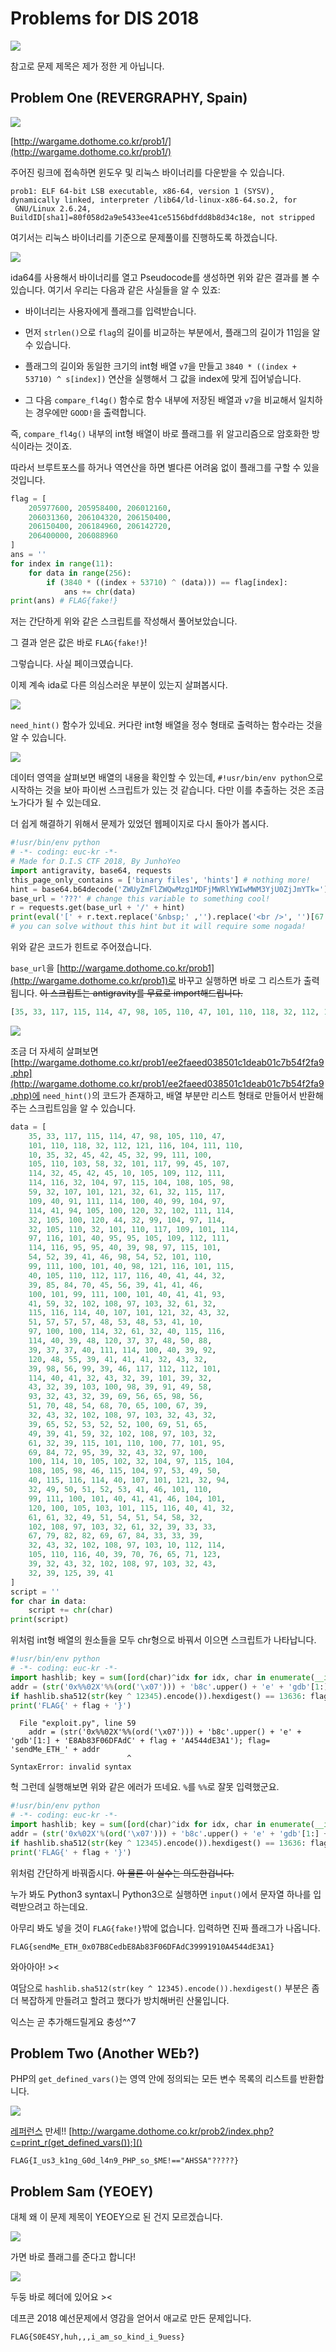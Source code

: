 # Problems for DIS 2018
![](./scoreboard.png)

참고로 문제 제목은 제가 정한 게 아닙니다.

## Problem One (REVERGRAPHY, Spain)
![](./prob1/1.png)

[http://wargame.dothome.co.kr/prob1/](http://wargame.dothome.co.kr/prob1/)

주어진 링크에 접속하면 윈도우 및 리눅스 바이너리를 다운받을 수 있습니다.

```
prob1: ELF 64-bit LSB executable, x86-64, version 1 (SYSV), dynamically linked, interpreter /lib64/ld-linux-x86-64.so.2, for
 GNU/Linux 2.6.24, BuildID[sha1]=80f058d2a9e5433ee41ce5156bdfdd8b8d34c18e, not stripped
```

여기서는 리눅스 바이너리를 기준으로 문제풀이를 진행하도록 하겠습니다.

![](./prob1/2.png)

ida64를 사용해서 바이너리를 열고 Pseudocode를 생성하면 위와 같은 결과를 볼 수 있습니다. 여기서 우리는 다음과 같은 사실들을 알 수 있죠:

- 바이너리는 사용자에게 플래그를 입력받습니다.

- 먼저 `strlen()`으로 `flag`의 길이를 비교하는 부분에서, 플래그의 길이가 11임을 알 수 있습니다.

- 플래그의 길이와 동일한 크기의 int형 배열 `v7`을 만들고 `3840 * ((index + 53710) ^ s[index])` 연산을 실행해서 그 값을 index에 맞게 집어넣습니다.

- 그 다음 `compare_fl4g()` 함수로 함수 내부에 저장된 배열과 `v7`을 비교해서 일치하는 경우에만 `GOOD!`을 출력합니다.

즉, `compare_fl4g()` 내부의 int형 배열이 바로 플래그를 위 알고리즘으로 암호화한 방식이라는 것이죠.

따라서 브루트포스를 하거나 역연산을 하면 별다른 어려움 없이 플래그를 구할 수 있을 것입니다.

```python
flag = [
    205977600, 205958400, 206012160, 
    206031360, 206104320, 206150400, 
    206150400, 206184960, 206142720, 
    206400000, 206088960
]
ans = ''
for index in range(11):
    for data in range(256):
        if (3840 * ((index + 53710) ^ (data))) == flag[index]:
            ans += chr(data)
print(ans) # FLAG{fake!}
```

저는 간단하게 위와 같은 스크립트를 작성해서 풀어보았습니다.

그 결과 얻은 값은 바로 `FLAG{fake!}`! 

그렇습니다. 사실 페이크였습니다.

이제 계속 ida로 다른 의심스러운 부분이 있는지 살펴봅시다. 

![](./prob1/3.png)

`need_hint()` 함수가 있네요. 커다란 int형 배열을 정수 형태로 출력하는 함수라는 것을 알 수 있습니다.

![](./prob1/4.png)

데이터 영역을 살펴보면 배열의 내용을 확인할 수 있는데, `#!usr/bin/env python`으로 시작하는 것을 보아 파이썬 스크립트가 있는 것 같습니다. 다만 이를 추출하는 것은 조금 노가다가 될 수 있는데요.

더 쉽게 해결하기 위해서 문제가 있었던 웹페이지로 다시 돌아가 봅시다.

```python
#!usr/bin/env python
# -*- coding: euc-kr -*-
# Made for D.I.S CTF 2018, By JunhoYeo
import antigravity, base64, requests
this_page_only_contains = ['binary files', 'hints'] # nothing more!
hint = base64.b64decode('ZWUyZmFlZWQwMzg1MDFjMWRlYWIwMWM3YjU0ZjJmYTk=').decode()+'.php'
base_url = '???' # change this variable to something cool!
r = requests.get(base_url + '/' + hint)
print(eval('[' + r.text.replace('&nbsp;' ,'').replace('<br />', '')[67:1673] + ']'))
# you can solve without this hint but it will require some nogada!
```

위와 같은 코드가 힌트로 주어졌습니다. 

`base_url`을 [http://wargame.dothome.co.kr/prob1](http://wargame.dothome.co.kr/prob1)로 바꾸고 실행하면 바로 그 리스트가 출력됩니다. ~~이 스크립트는 antigravity를 무료로 import해드립니다.~~

```python
[35, 33, 117, 115, 114, 47, 98, 105, 110, 47, 101, 110, 118, 32, 112, 121, 116, 104, 111, 110, 10, 35, 32, 45, 42, 45, 32, 99, 111, 100, 105, 110, 103, 58, 32, 101, 117, 99, 45, 107, 114, 32, 45, 42, 45, 10, 105, 109, 112, 111, 114, 116, 32, 104, 97, 115, 104, 108, 105, 98, 59, 32, 107, 101, 121, 32, 61, 32, 115, 117, 109, 40, 91, 111, 114, 100, 40, 99, 104, 97, 114, 41, 94, 105, 100, 120, 32, 102, 111, 114, 32, 105, 100, 120, 44, 32, 99, 104, 97, 114, 32, 105, 110, 32, 101, 110, 117, 109, 101, 114, 97, 116, 101, 40, 95, 95, 105, 109, 112, 111, 114, 116, 95, 95, 40, 39, 98, 97, 115, 101, 54, 52, 39, 41, 46, 98, 54, 52, 101, 110, 99, 111, 100, 101, 40, 98, 121, 116, 101, 115, 40, 105, 110, 112, 117, 116, 40, 41, 44, 32, 39, 85, 84, 70, 45, 56, 39, 41, 41, 46, 100, 101, 99, 111, 100, 101, 40, 41, 41, 93, 41, 59, 32, 102, 108, 97, 103, 32, 61, 32, 115, 116, 114, 40, 107, 101, 121, 32, 43, 32, 51, 57, 57, 57, 48, 53, 48, 53, 41, 10, 97, 100, 100, 114, 32, 61, 32, 40, 115, 116, 114, 40, 39, 48, 120, 37, 37, 48, 50, 88, 39, 37, 37, 40, 111, 114, 100, 40, 39, 92, 120, 48, 55, 39, 41, 41, 41, 32, 43, 32, 39, 98, 56, 99, 39, 46, 117, 112, 112, 101, 114, 40, 41, 32, 43, 32, 39, 101, 39, 32, 43, 32, 39, 103, 100, 98, 39, 91, 49, 58, 93, 32, 43, 32, 39, 69, 56, 65, 98, 56, 51, 70, 48, 54, 68, 70, 65, 100, 67, 39, 32, 43, 32, 102, 108, 97, 103, 32, 43, 32, 39, 65, 52, 53, 52, 52, 100, 69, 51, 65, 49, 39, 41, 59, 32, 102, 108, 97, 103, 32, 61, 32, 39, 115, 101, 110, 100, 77, 101, 95, 69, 84, 72, 95, 39, 32, 43, 32, 97, 100, 100, 114, 10, 105, 102, 32, 104, 97, 115, 104, 108, 105, 98, 46, 115, 104, 97, 53, 49, 50, 40, 115, 116, 114, 40, 107, 101, 121, 32, 94, 32, 49, 50, 51, 52, 53, 41, 46, 101, 110, 99, 111, 100, 101, 40, 41, 41, 46, 104, 101, 120, 100, 105, 103, 101, 115, 116, 40, 41, 32, 61, 61, 32, 49, 51, 54, 51, 54, 58, 32, 102, 108, 97, 103, 32, 61, 32, 39, 33, 33, 67, 79, 82, 82, 69, 67, 84, 33, 33, 39, 32, 43, 32, 102, 108, 97, 103, 10, 112, 114, 105, 110, 116, 40, 39, 70, 76, 65, 71, 123, 39, 32, 43, 32, 102, 108, 97, 103, 32, 43, 32, 39, 125, 39, 41]
```

![](./prob1/5.png)

조금 더 자세히 살펴보면 [http://wargame.dothome.co.kr/prob1/ee2faeed038501c1deab01c7b54f2fa9.php](http://wargame.dothome.co.kr/prob1/ee2faeed038501c1deab01c7b54f2fa9.php)에 `need_hint()`의 코드가 존재하고, 배열 부분만 리스트 형태로 만들어서 반환해 주는 스크립트임을 알 수 있습니다.

```python
data = [
    35, 33, 117, 115, 114, 47, 98, 105, 110, 47,
    101, 110, 118, 32, 112, 121, 116, 104, 111, 110,
    10, 35, 32, 45, 42, 45, 32, 99, 111, 100,
    105, 110, 103, 58, 32, 101, 117, 99, 45, 107,
    114, 32, 45, 42, 45, 10, 105, 109, 112, 111,
    114, 116, 32, 104, 97, 115, 104, 108, 105, 98,
    59, 32, 107, 101, 121, 32, 61, 32, 115, 117,
    109, 40, 91, 111, 114, 100, 40, 99, 104, 97,
    114, 41, 94, 105, 100, 120, 32, 102, 111, 114,
    32, 105, 100, 120, 44, 32, 99, 104, 97, 114,
    32, 105, 110, 32, 101, 110, 117, 109, 101, 114,
    97, 116, 101, 40, 95, 95, 105, 109, 112, 111,
    114, 116, 95, 95, 40, 39, 98, 97, 115, 101,
    54, 52, 39, 41, 46, 98, 54, 52, 101, 110,
    99, 111, 100, 101, 40, 98, 121, 116, 101, 115,
    40, 105, 110, 112, 117, 116, 40, 41, 44, 32,
    39, 85, 84, 70, 45, 56, 39, 41, 41, 46,
    100, 101, 99, 111, 100, 101, 40, 41, 41, 93,
    41, 59, 32, 102, 108, 97, 103, 32, 61, 32,
    115, 116, 114, 40, 107, 101, 121, 32, 43, 32,
    51, 57, 57, 57, 48, 53, 48, 53, 41, 10,
    97, 100, 100, 114, 32, 61, 32, 40, 115, 116,
    114, 40, 39, 48, 120, 37, 37, 48, 50, 88,
    39, 37, 37, 40, 111, 114, 100, 40, 39, 92,
    120, 48, 55, 39, 41, 41, 41, 32, 43, 32,
    39, 98, 56, 99, 39, 46, 117, 112, 112, 101,
    114, 40, 41, 32, 43, 32, 39, 101, 39, 32,
    43, 32, 39, 103, 100, 98, 39, 91, 49, 58,
    93, 32, 43, 32, 39, 69, 56, 65, 98, 56,
    51, 70, 48, 54, 68, 70, 65, 100, 67, 39,
    32, 43, 32, 102, 108, 97, 103, 32, 43, 32,
    39, 65, 52, 53, 52, 52, 100, 69, 51, 65,
    49, 39, 41, 59, 32, 102, 108, 97, 103, 32,
    61, 32, 39, 115, 101, 110, 100, 77, 101, 95,
    69, 84, 72, 95, 39, 32, 43, 32, 97, 100,
    100, 114, 10, 105, 102, 32, 104, 97, 115, 104,
    108, 105, 98, 46, 115, 104, 97, 53, 49, 50,
    40, 115, 116, 114, 40, 107, 101, 121, 32, 94,
    32, 49, 50, 51, 52, 53, 41, 46, 101, 110,
    99, 111, 100, 101, 40, 41, 41, 46, 104, 101,
    120, 100, 105, 103, 101, 115, 116, 40, 41, 32,
    61, 61, 32, 49, 51, 54, 51, 54, 58, 32,
    102, 108, 97, 103, 32, 61, 32, 39, 33, 33,
    67, 79, 82, 82, 69, 67, 84, 33, 33, 39,
    32, 43, 32, 102, 108, 97, 103, 10, 112, 114,
    105, 110, 116, 40, 39, 70, 76, 65, 71, 123,
    39, 32, 43, 32, 102, 108, 97, 103, 32, 43,
    32, 39, 125, 39, 41
]
script = ''
for char in data:
    script += chr(char)
print(script)
```

위처럼 int형 배열의 원소들을 모두 chr형으로 바꿔서 이으면 스크립트가 나타납니다.

```python
#!usr/bin/env python
# -*- coding: euc-kr -*-
import hashlib; key = sum([ord(char)^idx for idx, char in enumerate(__import__('base64').b64encode(bytes(input(), 'UTF-8')).decode())]); flag = str(key + 39990505)
addr = (str('0x%%02X'%%(ord('\x07'))) + 'b8c'.upper() + 'e' + 'gdb'[1:] + 'E8Ab83F06DFAdC' + flag + 'A4544dE3A1'); flag = 'sendMe_ETH_' + addr
if hashlib.sha512(str(key ^ 12345).encode()).hexdigest() == 13636: flag = '!!CORRECT!!' + flag
print('FLAG{' + flag + '}')
```

```
  File "exploit.py", line 59
    addr = (str('0x%%02X'%%(ord('\x07'))) + 'b8c'.upper() + 'e' + 'gdb'[1:] + 'E8Ab83F06DFAdC' + flag + 'A4544dE3A1'); flag= 'sendMe_ETH_' + addr
                          ^
SyntaxError: invalid syntax
```

헉 그런데 실행해보면 위와 같은 에러가 뜨네요. `%`를 `%%`로 잘못 입력했군요. 

```python
#!usr/bin/env python
# -*- coding: euc-kr -*-
import hashlib; key = sum([ord(char)^idx for idx, char in enumerate(__import__('base64').b64encode(bytes(input(), 'UTF-8')).decode())]); flag = str(key + 39990505)
addr = (str('0x%02X'%(ord('\x07'))) + 'b8c'.upper() + 'e' + 'gdb'[1:] + 'E8Ab83F06DFAdC' + flag + 'A4544dE3A1'); flag = 'sendMe_ETH_' + addr
if hashlib.sha512(str(key ^ 12345).encode()).hexdigest() == 13636: flag = '!!CORRECT!!' + flag
print('FLAG{' + flag + '}')
```

위처럼 간단하게 바꿔줍시다. ~~아 물론 이 실수는 의도한겁니다.~~

누가 봐도 Python3 syntax니 Python3으로 실행하면 `input()`에서 문자열 하나를 입력받으려고 하는데요. 

아무리 봐도 넣을 것이 `FLAG{fake!}`밖에 없습니다. 입력하면 진짜 플래그가 나옵니다.

`FLAG{sendMe_ETH_0x07B8CedbE8Ab83F06DFAdC39991910A4544dE3A1}`

와아아아! ><

여담으로 `hashlib.sha512(str(key ^ 12345).encode()).hexdigest()` 부분은 좀 더 복잡하게 만들려고 할려고 했다가 방치해버린 산물입니다. 

익스는 곧 추가해드릴게요 충성^^7

## Problem Two (Another WEb?)
PHP의 `get_defined_vars()`는 영역 안에 정의되는 모든 변수 목록의 리스트를 반환합니다.

![](./prob2/1.png)

[레퍼런스](http://php.net/manual/en/function.get-defined-vars.php) 만세!! 
[http://wargame.dothome.co.kr/prob2/index.php?c=print_r(get_defined_vars());]()

`FLAG{I_us3_k1ng_G0d_l4n9_PHP_so_$ME!=="AHSSA"?????}`

## Problem Sam (YEOEY)
대체 왜 이 문제 제목이 YEOEY으로 된 건지 모르겠습니다.

![](./prob3/1.png)

가면 바로 플래그를 준다고 합니다!

![](./prob3/2.png)

두둥 바로 헤더에 있어요 ><

데프콘 2018 예선문제에서 영감을 얻어서 애교로 만든 문제입니다.

`FLAG{S0E4SY,huh,,,i_am_so_kind_i_9uess}`
